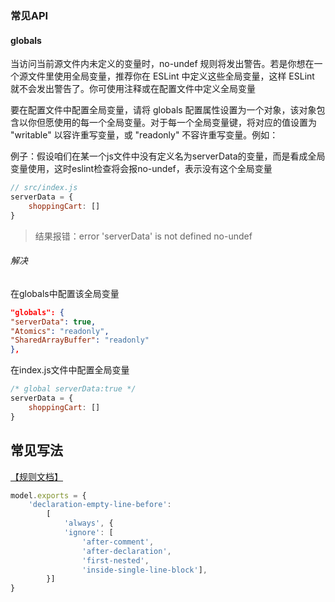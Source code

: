 ### 常见API

#### globals

当访问当前源文件内未定义的变量时，no-undef 规则将发出警告。若是你想在一个源文件里使用全局变量，推荐你在 ESLint 中定义这些全局变量，这样 ESLint 就不会发出警告了。你可使用注释或在配置文件中定义全局变量

要在配置文件中配置全局变量，请将 globals 配置属性设置为一个对象，该对象包含以你但愿使用的每一个全局变量。对于每一个全局变量键，将对应的值设置为 "writable" 以容许重写变量，或 "readonly" 不容许重写变量。例如：

例子：假设咱们在某一个js文件中没有定义名为serverData的变量，而是看成全局变量使用，这时eslint检查将会报no-undef，表示没有这个全局变量

```js
// src/index.js
serverData = {
    shoppingCart: []
}
```

> 结果报错：error 'serverData' is not defined no-undef

###### 解决

在globals中配置该全局变量

```json
"globals": {
"serverData": true,
"Atomics": "readonly",
"SharedArrayBuffer": "readonly"
},
```

在index.js文件中配置全局变量

```js
/* global serverData:true */
serverData = {
    shoppingCart: []
}
```

## 常见写法

[【规则文档】](https://stylelint.io/user-guide/rules/list/declaration-empty-line-before/)

```js
model.exports = {
    'declaration-empty-line-before':
        [
            'always', {
            'ignore': [
                'after-comment',
                'after-declaration',
                'first-nested',
                'inside-single-line-block'],
        }]
}
```